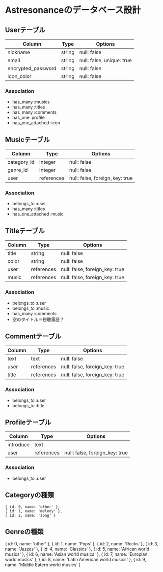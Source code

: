 # Astresonanceのデータベース設計

## Userテーブル

| Column             | Type   | Options                   |
| ------------------ | ------ | ------------------------- |
| nickname           | string | null: false               |
| email              | string | null: false, unique: true |
| encrypted_password | string | null: false               |
| icon_color         | string | null: false               |

### Association

- has_many :musics
- has_many :titles
- has_many :comments
- has_one :profile
- has_one_attached :icon

## Musicテーブル

| Column              | Type       | Options                        |
| ------------------- | ---------- | ------------------------------ |
| category_id         | integer    | null: false                    |
| genre_id            | integer    | null: false                    |
| user                | references | null: false, foreign_key: true |

### Association

- belongs_to :user
- has_many :titles
- has_one_attached :music

## Titleテーブル

| Column             | Type       | Options                        |
| ------------------ | ---------- | ------------------------------ |
| title              | string     | null: false                    |
| color              | string     | null: false                    |
| user               | references | null: false, foreign_key: true |
| music              | references | null: false, foreign_key: true |

### Association

- belongs_to :user
- belongs_to :music
- has_many :comments
- 空のタイトル＝視聴履歴？

## Commentテーブル

| Column             | Type       | Options                        |
| ------------------ | ---------- | ------------------------------ |
| text               | text       | null: false                    |
| user               | references | null: false, foreign_key: true |
| title              | references | null: false, foreign_key: true |

### Association

- belongs_to :user
- belongs_to :title

## Profileテーブル

| Column             | Type       | Options                        |
| ------------------ | ---------- | ------------------------------ |
| introduce          | text       |                                |
| user               | references | null: false, foreign_key: true |

### Association

- belongs_to :user

## Categoryの種類
    { id: 0, name: 'other' },
    { id: 1, name: 'melody' },
    { id: 2, name: 'song' }

## Genreの種類
  { id: 0, name: 'other' },
    { id: 1, name: 'Pops' },
    { id: 2, name: 'Rocks' },
    { id: 3, name: 'Jazzes' },
    { id: 4, name: 'Classics' },
    { id: 5, name: 'African world musics' },
    { id: 6, name: 'Asian world musics' },
    { id: 7, name: 'Europian world musics' },
    { id: 8, name: 'Latin American world musics' },
    { id: 9, name: 'Middle Eatern world musics' }
